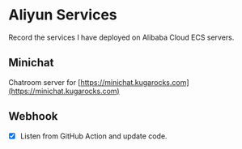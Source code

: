 # Aliyun Services

Record the services I have deployed on Alibaba Cloud ECS servers.

## Minichat

Chatroom server for [https://minichat.kugarocks.com](https://minichat.kugarocks.com)

## Webhook

* [x] Listen from GitHub Action and update code.
